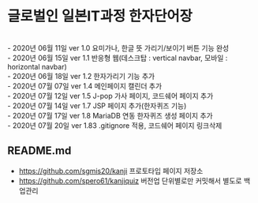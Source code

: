 # 글로벌인 일본IT과정 한자단어장<br/>

<br/>
- 2020년 06월 11일 ver 1.0 요미가나, 한글 뜻 가리기/보이기 버튼 기능 완성 <br/>
- 2020년 06월 15일 ver 1.1 반응형 웹(데스크탑 : vertical navbar, 모바일 : horizontal navbar)<br/>
- 2020년 06월 18일 ver 1.2 한자가리기 기능 추가<br/>
- 2020년 07월 07일 ver 1.4 메인페이지 캘린더 추가<br/>
- 2020년 07월 12일 ver 1.5 J-pop 가사 페이지, 코드쉐어 페이지 추가<br/>
- 2020년 07월 14일 ver 1.7 JSP 페이지 추가(한자퀴즈 기능)<br/>
- 2020년 07월 17일 ver 1.8 MariaDB 연동 한자퀴즈 생성 페이지 추가<br/>
- 2020년 07월 20일 ver 1.83 .gitignore 적용, 코드쉐어 페이지 링크삭제<br/>

## README.md

- https://github.com/sgmis20/kanji 프로토타입 페이지 저장소
- https://github.com/spero61/kanjiquiz 버전업 단위별로만 커밋해서 별도로 백업관리
